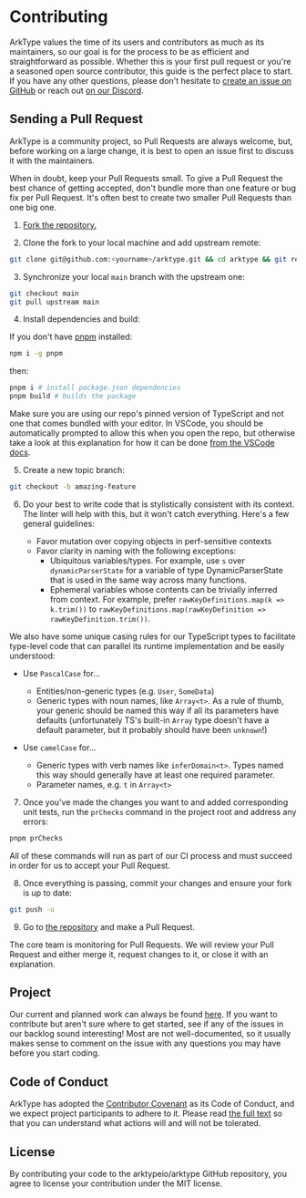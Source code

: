 # Contributing

ArkType values the time of its users and contributors as much as its maintainers, so our goal is for the process to be as efficient and straightforward as possible. Whether this is your first pull request or you're a seasoned open source contributor, this guide is the perfect place to start. If you have any other questions, please don't hesitate to [create an issue on GitHub](https://github.com/arktypeio/arktype/issues/new) or reach out [on our Discord](https://arktype.io/discord).

## Sending a Pull Request

ArkType is a community project, so Pull Requests are always welcome, but, before working on a large change, it is best to open an issue first to discuss it with the maintainers.

When in doubt, keep your Pull Requests small. To give a Pull Request the best chance of getting accepted, don't bundle more than one feature or bug fix per Pull Request. It's often best to create two smaller Pull Requests than one big one.

1. [Fork the repository.](https://help.github.com/en/github/getting-started-with-github/fork-a-repo)

2. Clone the fork to your local machine and add upstream remote:

```sh
git clone git@github.com:<yourname>/arktype.git && cd arktype && git remote add upstream git@github.com:arktypeio/arktype.git
```

3. Synchronize your local `main` branch with the upstream one:

```sh
git checkout main
git pull upstream main
```

4. Install dependencies and build:

If you don't have [pnpm](https://pnpm.io/) installed:

```sh
npm i -g pnpm
```

then:

```sh
pnpm i # install package.json dependencies
pnpm build # builds the package
```

Make sure you are using our repo's pinned version of TypeScript and not one that comes bundled with your editor. In VSCode, you should be automatically prompted to allow this when you open the repo, but otherwise take a look at this explanation for how it can be done [from the VSCode docs](https://code.visualstudio.com/docs/typescript/typescript-compiling#_using-the-workspace-version-of-typescript).

5. Create a new topic branch:

```sh
git checkout -b amazing-feature
```

6. Do your best to write code that is stylistically consistent with its context. The linter will help with this, but it won't catch everything. Here's a few general guidelines:

   - Favor mutation over copying objects in perf-sensitive contexts
   - Favor clarity in naming with the following exceptions:
     - Ubiquitous variables/types. For example, use `s` over `dynamicParserState` for a variable of type DynamicParserState that is used in the same way across many functions.
     - Ephemeral variables whose contents can be trivially inferred from context. For example, prefer `rawKeyDefinitions.map(k => k.trim())` to `rawKeyDefinitions.map(rawKeyDefinition => rawKeyDefinition.trim())`.

We also have some unique casing rules for our TypeScript types to facilitate type-level code that can parallel its runtime implementation and be easily understood:

- Use `PascalCase` for...

  - Entities/non-generic types (e.g. `User`, `SomeData`)
  - Generic types with noun names, like `Array<t>`. As a rule of thumb, your generic should be named this way if all its parameters have defaults (unfortunately TS's built-in `Array` type doesn't have a default parameter, but it probably should have been `unknown`!)

- Use `camelCase` for...

  - Generic types with verb names like `inferDomain<t>`. Types named this way should generally have at least one required parameter.
  - Parameter names, e.g. `t` in `Array<t>`

7. Once you've made the changes you want to and added corresponding unit tests, run the `prChecks` command in the project root and address any errors:

```sh
pnpm prChecks
```

All of these commands will run as part of our CI process and must succeed in order for us to accept your Pull Request.

8. Once everything is passing, commit your changes and ensure your fork is up to date:

```sh
git push -u
```

9. Go to [the repository](https://github.com/arktypeio/arktype) and make a Pull Request.

The core team is monitoring for Pull Requests. We will review your Pull Request and either merge it, request changes to it, or close it with an explanation.

## Project

Our current and planned work can always be found [here](https://github.com/orgs/arktypeio/projects/4). If you want to contribute but aren't sure where to get started, see if any of the issues in our backlog sound interesting! Most are not well-documented, so it usually makes sense to comment on the issue with any questions you may have before you start coding.

## Code of Conduct

ArkType has adopted the [Contributor Covenant](https://www.contributor-covenant.org/) as its Code of Conduct, and we expect project participants to adhere to it.
Please read [the full text](./CODE_OF_CONDUCT.md) so that you can understand what actions will and will not be tolerated.

## License

By contributing your code to the arktypeio/arktype GitHub repository, you agree to license your contribution under the MIT license.
